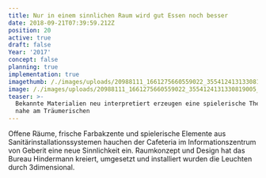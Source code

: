 ```yaml
---
title: Nur in einem sinnlichen Raum wird gut Essen noch besser
date: 2018-09-21T07:39:59.212Z
position: 20
active: true
draft: false
Year: '2017'
concept: false
planning: true
implementation: true
imagethumb: /./images/uploads/20988111_1661275660559022_3554124131330819005_o-1.jpg
image: /./images/uploads/20988111_1661275660559022_3554124131330819005_o.jpg
teaser: >-
  Bekannte Materialien neu interpretiert erzeugen eine spielerische Themenwelt
  nahe am Träumerischen
---
```

Offene Räume, frische Farbakzente und spielerische Elemente aus Sanitärinstallationssystemen hauchen der Cafeteria im Informationszentrum von Geberit eine neue Sinnlichkeit ein. Raumkonzept und Design hat das Bureau Hindermann kreiert, umgesetzt und installiert wurden die Leuchten durch 3dimensional.

